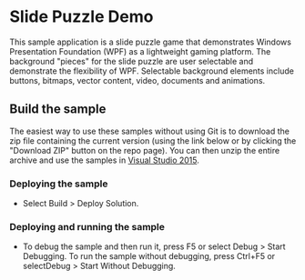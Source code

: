 # Slide Puzzle Demo
This sample application is a slide puzzle game that demonstrates Windows Presentation Foundation (WPF) as a lightweight gaming platform. The background "pieces" for the slide puzzle are user selectable and demonstrate the flexibility of WPF. Selectable background elements include buttons, bitmaps, vector content, video, documents and animations.

## Build the sample
The easiest way to use these samples without using Git is to download the zip file containing the current version (using the link below or by clicking the "Download ZIP" button on the repo page). You can then unzip the entire archive and use the samples in [Visual Studio 2015](https://www.visualstudio.com/wpf-vs).

### Deploying the sample
- Select Build > Deploy Solution. 

### Deploying and running the sample
- To debug the sample and then run it, press F5 or select Debug >  Start Debugging. To run the sample without debugging, press Ctrl+F5 or selectDebug > Start Without Debugging. 

